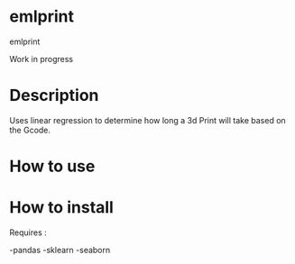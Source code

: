 # emlprint
emlprint

Work in progress

# Description

Uses linear regression to determine how long a 3d Print will take based on the Gcode. 

# How to use


# How to install

Requires : 

-pandas
-sklearn
-seaborn

